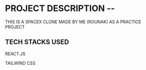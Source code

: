 # PROJECT DESCRIPTION --
THIS IS A SPACEX CLONE MADE BY ME (ROUNAK) AS A PRACTICE PROJECT

## TECH STACKS USED
REACT.JS

TAILWIND CSS
